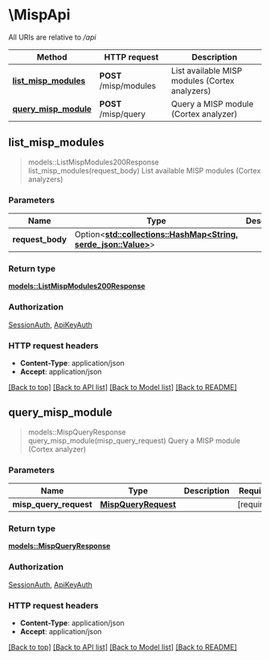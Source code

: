 # \MispApi

All URIs are relative to */api*

Method | HTTP request | Description
------------- | ------------- | -------------
[**list_misp_modules**](MispApi.md#list_misp_modules) | **POST** /misp/modules | List available MISP modules (Cortex analyzers)
[**query_misp_module**](MispApi.md#query_misp_module) | **POST** /misp/query | Query a MISP module (Cortex analyzer)



## list_misp_modules

> models::ListMispModules200Response list_misp_modules(request_body)
List available MISP modules (Cortex analyzers)

### Parameters


Name | Type | Description  | Required | Notes
------------- | ------------- | ------------- | ------------- | -------------
**request_body** | Option<[**std::collections::HashMap<String, serde_json::Value>**](serde_json::Value.md)> |  |  |

### Return type

[**models::ListMispModules200Response**](listMispModules_200_response.md)

### Authorization

[SessionAuth](../README.md#SessionAuth), [ApiKeyAuth](../README.md#ApiKeyAuth)

### HTTP request headers

- **Content-Type**: application/json
- **Accept**: application/json

[[Back to top]](#) [[Back to API list]](../README.md#documentation-for-api-endpoints) [[Back to Model list]](../README.md#documentation-for-models) [[Back to README]](../README.md)


## query_misp_module

> models::MispQueryResponse query_misp_module(misp_query_request)
Query a MISP module (Cortex analyzer)

### Parameters


Name | Type | Description  | Required | Notes
------------- | ------------- | ------------- | ------------- | -------------
**misp_query_request** | [**MispQueryRequest**](MispQueryRequest.md) |  | [required] |

### Return type

[**models::MispQueryResponse**](MispQueryResponse.md)

### Authorization

[SessionAuth](../README.md#SessionAuth), [ApiKeyAuth](../README.md#ApiKeyAuth)

### HTTP request headers

- **Content-Type**: application/json
- **Accept**: application/json

[[Back to top]](#) [[Back to API list]](../README.md#documentation-for-api-endpoints) [[Back to Model list]](../README.md#documentation-for-models) [[Back to README]](../README.md)

